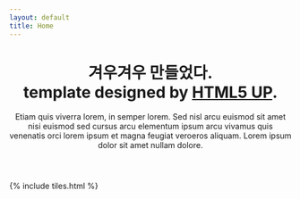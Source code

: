 ```yaml
---
layout: default
title: Home
---
```


<header>
<h1>겨우겨우 만들었다.<br />
template designed by <a href="http://html5up.net">HTML5 UP</a>.</h1>
<p>Etiam quis viverra lorem, in semper lorem. Sed nisl arcu euismod sit amet nisi euismod sed cursus arcu elementum ipsum arcu vivamus quis venenatis orci lorem ipsum et magna feugiat veroeros aliquam. Lorem ipsum dolor sit amet nullam dolore.</p>
</header>

{% include tiles.html %}
